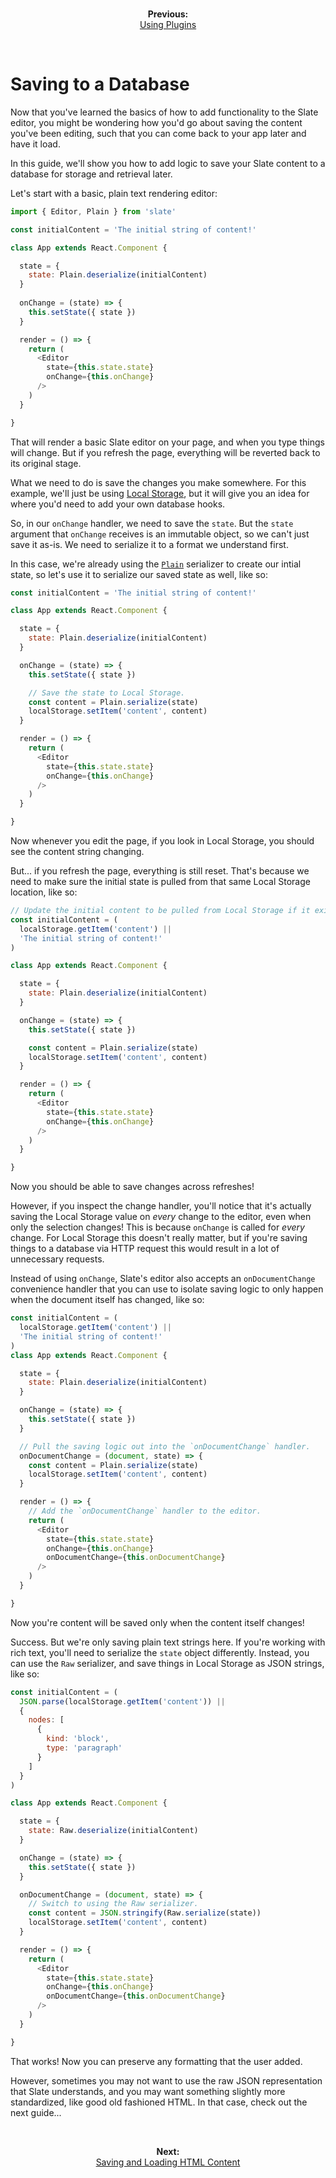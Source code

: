 
<br/>
<p align="center"><strong>Previous:</strong><br/><a href="./using-plugins.md">Using Plugins</a></p>
<br/>

# Saving to a Database

Now that you've learned the basics of how to add functionality to the Slate editor, you might be wondering how you'd go about saving the content you've been editing, such that you can come back to your app later and have it load.

In this guide, we'll show you how to add logic to save your Slate content to a database for storage and retrieval later.

Let's start with a basic, plain text rendering editor:

```js
import { Editor, Plain } from 'slate'

const initialContent = 'The initial string of content!'

class App extends React.Component {

  state = {
    state: Plain.deserialize(initialContent)
  }
  
  onChange = (state) => {
    this.setState({ state })
  }

  render = () => {
    return (
      <Editor
        state={this.state.state}
        onChange={this.onChange}
      />
    )
  }

}
```

That will render a basic Slate editor on your page, and when you type things will change. But if you refresh the page, everything will be reverted back to its original stage.

What we need to do is save the changes you make somewhere. For this example, we'll just be using [Local Storage](https://developer.mozilla.org/en-US/docs/Web/API/Window/localStorage), but it will give you an idea for where you'd need to add your own database hooks.

So, in our `onChange` handler, we need to save the `state`. But the `state` argument that `onChange` receives is an immutable object, so we can't just save it as-is. We need to serialize it to a format we understand first.

In this case, we're already using the [`Plain`](../reference/serializers/plain.md) serializer to create our intial state, so let's use it to serialize our saved state as well, like so:

```js
const initialContent = 'The initial string of content!'

class App extends React.Component {

  state = {
    state: Plain.deserialize(initialContent)
  }

  onChange = (state) => {
    this.setState({ state })

    // Save the state to Local Storage.
    const content = Plain.serialize(state)
    localStorage.setItem('content', content)
  }

  render = () => {
    return (
      <Editor
        state={this.state.state}
        onChange={this.onChange}
      />
    )
  }

}
```

Now whenever you edit the page, if you look in Local Storage, you should see the content string changing.

But... if you refresh the page, everything is still reset. That's because we need to make sure the initial state is pulled from that same Local Storage location, like so:

```js
// Update the initial content to be pulled from Local Storage if it exists.
const initialContent = (
  localStorage.getItem('content') ||
  'The initial string of content!'
)

class App extends React.Component {

  state = {
    state: Plain.deserialize(initialContent)
  }

  onChange = (state) => {
    this.setState({ state })

    const content = Plain.serialize(state)
    localStorage.setItem('content', content)
  }

  render = () => {
    return (
      <Editor
        state={this.state.state}
        onChange={this.onChange}
      />
    )
  }

}
```

Now you should be able to save changes across refreshes!

However, if you inspect the change handler, you'll notice that it's actually saving the Local Storage value on _every_ change to the editor, even when only the selection changes! This is because `onChange` is called for _every_ change. For Local Storage this doesn't really matter, but if you're saving things to a database via HTTP request this would result in a lot of unnecessary requests.

Instead of using `onChange`, Slate's editor also accepts an `onDocumentChange` convenience handler that you can use to isolate saving logic to only happen when the document itself has changed, like so:

```js
const initialContent = (
  localStorage.getItem('content') ||
  'The initial string of content!'
)
class App extends React.Component {

  state = {
    state: Plain.deserialize(initialContent)
  }

  onChange = (state) => {
    this.setState({ state })
  }

  // Pull the saving logic out into the `onDocumentChange` handler.
  onDocumentChange = (document, state) => {
    const content = Plain.serialize(state)
    localStorage.setItem('content', content)
  }

  render = () => {
    // Add the `onDocumentChange` handler to the editor.
    return (
      <Editor
        state={this.state.state}
        onChange={this.onChange}
        onDocumentChange={this.onDocumentChange}
      />
    )
  }

}
```

Now you're content will be saved only when the content itself changes!

Success. But we're only saving plain text strings here. If you're working with rich text, you'll need to serialize the `state` object differently. Instead, you can use the `Raw` serializer, and save things in Local Storage as JSON strings, like so:


```js
const initialContent = (
  JSON.parse(localStorage.getItem('content')) ||
  {
    nodes: [
      {
        kind: 'block',
        type: 'paragraph'
      }
    ]
  }
)

class App extends React.Component {

  state = {
    state: Raw.deserialize(initialContent)
  }

  onChange = (state) => {
    this.setState({ state })
  }

  onDocumentChange = (document, state) => {
    // Switch to using the Raw serializer.
    const content = JSON.stringify(Raw.serialize(state))
    localStorage.setItem('content', content)
  }

  render = () => {
    return (
      <Editor
        state={this.state.state}
        onChange={this.onChange}
        onDocumentChange={this.onDocumentChange}
      />
    )
  }

}
```

That works! Now you can preserve any formatting that the user added.

However, sometimes you may not want to use the raw JSON representation that Slate understands, and you may want something slightly more standardized, like good old fashioned HTML. In that case, check out the next guide...


<br/>
<p align="center"><strong>Next:</strong><br/><a href="./saving-and-loading-html-content.md">Saving and Loading HTML Content</a></p>
<br/>
